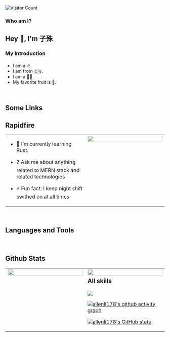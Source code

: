 ![Visitor Count](https://profile-counter.glitch.me/allenli178/count.svg)

### Who am I?  

## Hey 👋, I'm 子殊  
  
### My Introduction  

####

- I am a ♌.
- I am from 🇨🇳.
- I am a 👨‍🎓.
- My favorite fruit is 🍍.  
  
<br
/>  
## Some Links


## Rapidfire  

<table><tr><td valign="top" width="50%">

- 🌱 I’m currently learning Rust.  
  
- ❓ Ask me about anything related to MERN stack and related technologies  
  
- ⚡ Fun fact: I keep night shift swithed on at all times

</td><td valign="top" width="50%">

<div align="center">
<img src="https://rishavanand.github.io/static/images/greetings.gif" align="center" style="width: 100%" />
</div>  

</td></tr></table>  

<br/>  

## Languages and Tools  

<div align="center">  

</div>  

<br/>  

## Github Stats  

<table><tr><td valign="top" width="50%">

<img src="https://github-readme-stats.vercel.app/api?username=allenli178&show_icons=true&count_private=true&hide_border=true" align="left" style="width: 100%" />

</td><td valign="top" width="50%">

<img src="https://github-readme-stats.vercel.app/api/top-langs/?username=allenli178&hide_border=true&layout=compact" align="left" style="width: 100%" />

### All skills
<p>
 <a href="https://skillicons.dev">
    <img src="https://skillicons.dev/icons?i=git,astro,arduino,azure,bash,bevy,css,deno,html,js,linux,md,nodejs,nuxtjs,postgres,prisma,redis,rollupjs,rust,sass,sqlite,solidjs,tailwind,tauri,ts,vite,vue,wasm,windicss" />
  </a>
</p>

[![allenli178's github activity graph](https://github-readme-activity-graph.cyclic.app/graph?username=allenli178&theme=vue)](https://github.com/ashutosh00710/github-readme-activity-graph)

[![allenli178's GitHub stats](https://github-readme-stats.vercel.app/api?username=allenli178)](https://github.com/anuraghazra/github-readme-stats)